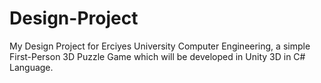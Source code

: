 # Design-Project
My Design Project for Erciyes University Computer Engineering, a simple First-Person 3D Puzzle Game which will be developed in Unity 3D in C# Language.

